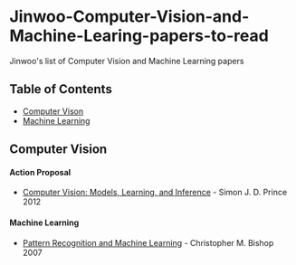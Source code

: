 # Jinwoo-Computer-Vision-and-Machine-Learing-papers-to-read
Jinwoo's list of Computer Vision and Machine Learning papers

## Table of Contents

 - [Computer Vison](#cv)
 - [Machine Learning](#ml)

## Computer Vision

#### Action Proposal
* [Computer Vision:  Models, Learning, and Inference](http://www.computervisionmodels.com/) - Simon J. D. Prince 2012

#### Machine Learning
* [Pattern Recognition and Machine Learning](http://research.microsoft.com/en-us/um/people/cmbishop/prml/index.htm) - Christopher M. Bishop 2007
